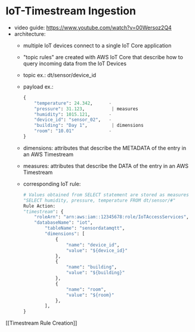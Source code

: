 # IoT-Timestream Ingestion
- video guide: https://www.youtube.com/watch?v=00Wersoz2Q4
- architecture:
    * multiple IoT devices connect to a single IoT Core application
    * "topic rules" are created with AWS IoT Core that describe how to query incoming data from the IoT Devices
    * topic ex.: dt/sensor/device_id
    * payload ex.: 


		```python
        {
            "temperature": 24.342,      -
            "pressure": 31.123,          | measures
            "humidity": 1015.121,       -
            "device_id": "sensor_02",   -
            "building": "Day 1",         | dimensions
            "room": "10.01"             -
        }
		```
   
   * dimensions: attributes that describe the METADATA of the entry in an AWS Timestream
    * measures: attributes that describe the DATA of the entry in an AWS Timestream
    * corresponding IoT rule:


		```python
        # Values obtained from SELECT statement are stored as measures 
        "SELECT humidity, pressure, temperature FROM dt/sensor/#"       # '#' represents wildcard– checking all sensors 
        Rule Action:
        "timestream": {
            "roleArn": "arn:aws:iam::12345678:role/IoTAccessServices",
            "databaseName": "iot",
                "tableName": "sensordatamqtt",
                "dimensions": [
                    {
                        "name": "device_id",
                        "value": "${device_id}"
                    },
                    {
                        "name": "building",
                        "value": "${building}"
                    },
                    {
                        "name": "room",
                        "value": "${room}"
                    },
                ],
        }
		```

[[Timestream Rule Creation]]

